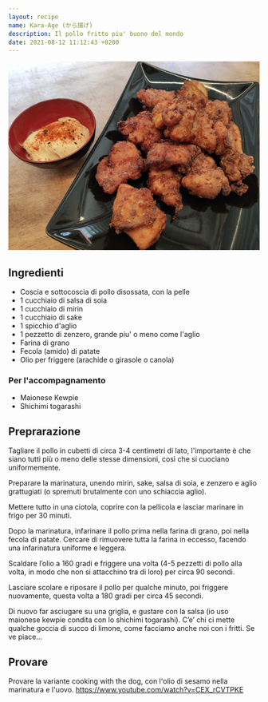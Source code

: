 ```yaml
---
layout: recipe
name: Kara-Age (から揚げ)
description: Il pollo fritto piu' buono del mondo
date: 2021-08-12 11:12:43 +0200
---
```


![Karaage](/assets/images/karaage.jpg)

## Ingredienti

- Coscia e sottocoscia di pollo disossata, con la pelle
- 1 cucchiaio di salsa di soia
- 1 cucchiaio di mirin
- 1 cucchiaio di sake
- 1 spicchio d'aglio
- 1 pezzetto di zenzero, grande piu' o meno come l'aglio
- Farina di grano
- Fecola (amido) di patate
- Olio per friggere (arachide o girasole o canola)

### Per l'accompagnamento

- Maionese Kewpie
- Shichimi togarashi

## Preprarazione

Tagliare il pollo in cubetti di circa 3-4 centimetri di lato, l'importante è che siano tutti più o meno delle stesse dimensioni, così che si cuociano uniformemente.

Preparare la marinatura, unendo mirin, sake, salsa di soia, e zenzero e aglio grattugiati (o spremuti brutalmente con uno schiaccia aglio).

Mettere tutto in una ciotola, coprire con la pellicola e lasciar marinare in frigo per 30 minuti.

Dopo la marinatura, infarinare il pollo prima nella farina di grano, poi nella fecola di patate. Cercare di rimuovere tutta la farina in eccesso, facendo una infarinatura uniforme e leggera.

Scaldare l’olio a 160 gradi e friggere una volta (4-5 pezzetti di pollo alla volta, in modo che non si attacchino tra di loro) per circa 90 secondi.

Lasciare scolare e riposare il pollo per qualche minuto, poi friggere nuovamente, questa volta a 180 gradi per circa 45 secondi.

Di nuovo far asciugare su una griglia, e gustare con la salsa (io uso maionese kewpie condita con lo shichimi togarashi). C’e’ chi ci mette qualche goccia di succo di limone, come facciamo anche noi con i fritti. Se ve piace…


## Provare

Provare la variante cooking with the dog, con l'olio di sesamo nella marinatura e l'uovo.
https://www.youtube.com/watch?v=CEX_rCVTPKE
